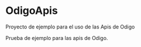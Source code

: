 # OdigoApis
Proyecto de ejemplo para el uso de las Apis de Odigo

Prueba de ejemplo para las apis de Odigo.
